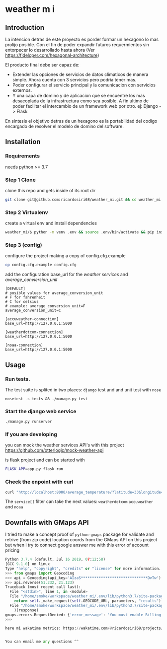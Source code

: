 # weather m i

## Introduction 
La intencion detras de este proyecto es porder formar un hexagono lo mas prolijo posible. Con el fin de poder expandir futuros requermientos sin entorpecer lo desarrollado hasta ahora (Ver https://fideloper.com/hexagonal-architecture)

El producto final debe ser capaz de:

- Extender las opciones de  servicios de datos climaticos de manera simple. Ahora cuenta con 3 servicios pero podria tener mas.
- Poder configurar el servicio principal y la comunicacion con servicios externos.
- Y una capa de domino y de aplicacion que se encuentre los mas desacoplada de la infrastructura como sea posible. A fin ultimo de poder facilitar el intercambio de un framework web por otro.
  ej: Django -> Flask

En sintesis el objetivo detras de un hexagono es la portabilidad del codigo encargado de resolver el modelo de domino del software.

## Installation

### Requirements

needs python >= 3.7

### Step 1 Clone

clone this repo and gets inside of its root dir

```bash
git clone git@github.com:ricardosiri68/weather_mi.git && cd weather_mi
```

### Step 2 Virtualenv

create a virtual env and install dependencies

```bash
weather_mi/$ python -m venv .env && source .env/bin/activate && pip install --upgrade pip -r requirements.txt
```

### Step 3 (config)

configure the project making a copy of config.cfg.example

```bash
cp config.cfg.example config.cfg
```

add the configuration base_url for the *weather services* and *average_conviersion_unit*

```
[DEFAULT]
# posible values for average_conversion_unit
# F for fahrenheit
# C for celsius
# example: average_conversion_unit=F
average_conversion_unit=C

[accuweather-connection]
base_url=http://127.0.0.1:5000

[weatherdotcom-connection]
base_url=http://127.0.0.1:5000

[noaa-connection]
base_url=http://127.0.0.1:5000

```

## Usage

### Run tests.

The test suite is splited in two places: `django` test and and unit test with `nose`

```
nosetest -s tests && ./manage.py test
```

### Start the django web service

```bash
./manage.py runserver
```

### If you are developing

you can mock the weather services API's with this project https://github.com/otterlogic/mock-weather-api

is flask project and can be started with

```bash
FLASK_APP=app.py flask run
```

### Check the enpoint with curl


```bash
curl "http://localhost:8000/average_temperature/?latitude=33&longitude=44&services[]=accuweather&services[]=noaa&services[]=weatherdotcom"
```

The `service[]` filter can take the next values: `weatherdotcom` `accuweather` and  `noaa`

## Downfalls with GMaps API

I tried to make a concept proof of `python-gmaps` package  for validate and retrive (from zip code) location coords from the GMaps API  on this project but when i try to connect google answer me with this error of account pricing

```python
Python 3.7.4 (default, Jul 16 2019, 07:12:58) 
[GCC 9.1.0] on linux
Type "help", "copyright", "credits" or "license" for more information.
>>> from gmaps import Geocoding
>>> api = Geocoding(api_key='AIzaS******************************DvTw')
>>> api.reverse(51.232, 21.123)
Traceback (most recent call last):
  File "<stdin>", line 1, in <module>
  File "/home/smoke/workspace/weather_mi/.env/lib/python3.7/site-packages/gmaps/geocoding.py", line 65, in reverse
    return self._make_request(self.GEOCODE_URL, parameters, "results")
  File "/home/smoke/workspace/weather_mi/.env/lib/python3.7/site-packages/gmaps/client.py", line 89, in _make_request
    )(response)
gmaps.errors.RequestDenied: {'error_message': 'You must enable Billing on the Google Cloud Project at https://console.cloud.google.com/project/_/billing/enable Learn more at https://developers.google.com/maps/gmp-get-started', 'results': [], 'status': 'REQUEST_DENIED', 'url': 'https://maps.googleapis.com/maps/api/geocode/json?latlng=51.232000%2C21.123000&sensor=false&key=AIzaS******************************DvTw'}
>>> 

here mi wakatime metrics: https://wakatime.com/@ricardosiri68/projects/nppmuendql?start=2019-09-09&end=2019-09-15


You can email me any questions ^^
